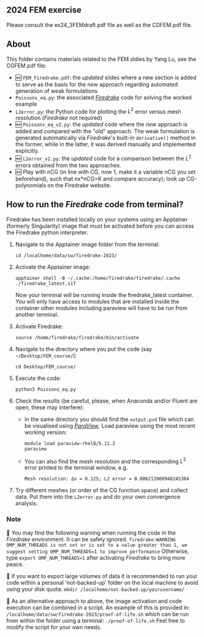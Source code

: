 ## 2024 FEM exercise
Please consult the ex24_3FEMdraft.pdf file as well as the CDFEM.pdf file.

## About
This folder contains materials related to the FEM sldies by Yang Lu, see the CGFEM.pdf file:
- :new: `FEM_Firedrake.pdf`: the *updated* slides where a new section is added to serve as the basis for the *new* approach regarding automated generation of weak formulations
- `Poissons_eq.py`: the associated [*Firedrake*](https://www.firedrakeproject.org/) code for solving the worked example
- `L2error.py`: the Python code for plotting the $L^2$ error versus mesh resolution (*Firedrake* not required)
- :new: `Poissons_eq_v2.py`: the *updated* code where the *new* approach is added and compared with the "old" approach. The weak formulation is generated automatically via *Firedrake*'s built-in `derivative()` method in the former, while in the latter, it was derived manually and implemented explicitly.
- :new: `L2error_v2.py`: the *updated* code for a comparison between the $L^2$ errors obtained from the two approaches.
- :new: Play with nCG (in line with CG, now 1, make it a variable nCG you set beforehand), such that nx*nCG=K and compare accuracy); look up CG-polynomials on the Firedrake website.

## How to run the *Firedrake* code from terminal?
Firedrake has been installed locally on your systems using an Apptainer (formerly Singularity) image that must be activated before you can access the Firedrake python interpreter.

1. Navigate to the Apptainer image folder from the terminal:
   ```
   cd /localhome/data/sw/firedrake-2023/
   ```
   
2. Activate the Apptainer image:
   ```
   apptainer shell -B ~/.cache:/home/firedrake/firedrake/.cache ./firedrake_latest.sif
   ```
   Now your terminal will be running inside the firedrake_latest container. You will only have access to modules that are installed inside the          container other modules including paraview will have to be run from another terminal.

3. Activate Firedrake:
   ```
   source /home/firedrake/firedrake/bin/activate
   ```

4. Navigate to the directory where you put the code (say `~/Desktop/FEM_course/`):
    ```
    cd Desktop/FEM_course/
    ```
          
5. Execute the code:
    ```
    python3 Poissons_eq.py
    ```
6. Check the results (be careful, please, when Anaconda and/or Fluent are open, these may interfere):
   - In the same directory you should find the `output.pvd` file which can be visualised using [*ParaView*](https://www.paraview.org/). Load paraview using the most recent working version:
     ```
     module load paraview-rhel8/5.11.2
     paraview
     ```
   - You can also find the mesh resolution and the corresponding $L^2$ error printed to the terminal window, e.g.
     ```
     Mesh resolution: Δx = 0.125; L2 error = 0.006213900940245384
     ```
7. Try different meshes (or order of the CG function space) and collect data. Put them into the `L2error.py` and do your own convergence analysis.

### Note
:eyes:  You may find the following warning when running the code in the *Firedrake* environment. It can be safely ignored.
        ```
        firedrake:WARNING OMP_NUM_THREADS is not set or is set to a value greater than 1, we suggest setting OMP_NUM_THREADS=1 to improve performance
        ```
        Otherwise, type `export OMP_NUM_THREADS=1` after activating *Firedrake* to bring more peace.


👀     If you want to export large volumes of data it is recommended to run your code within a personal 'not-backed-up' folder on the local machine         to avoid using your disk quota:
       ```
       mkdir /localhome/not-backed-up/yourusername/
       ```

👀     As an alternative approach to above, the image activation and code execution can be combined in a script. An example of this is provided in:
      ```
      /localhome/data/sw/firedrake-2023/proof-of-life.sh
      ```
      which can be run from within the folder using a terminal:
      ```
      ./proof-of-life.sh
      ```
      Feel free to modify the script for your own needs.
      
